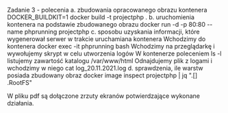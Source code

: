 Zadanie 3 - polecenia
a. zbudowania opracowanego obrazu kontenera
  DOCKER_BUILDKIT=1 docker build -t projectphp .
b. uruchomienia kontenera na podstawie zbudowanego obrazu
  docker run -d -p 80:80 --name phprunning projectphp
c. sposobu uzyskania informacji, które wygenerował serwer w trakcie uruchamiana kontenera
Wchodzimy do kontenera
  docker exec -it phprunning bash
Wchodzimy na przeglądarkę i wywołujemy skrypt w celu utworzenia logów
W kontenerze poleceniem ls -l listujemy zawartość katalogu /var/www/html
Odnajdujemy plik z logami i wchodzimy w niego
  cat log_20.11.2021.log
d. sprawdzenia, ile warstw posiada zbudowany obraz
  docker image inspect projectphp | jq ".[] .RootFS"
  
W pliku pdf są dołączone zrzuty ekranów potwierdzające wykonane działania.
